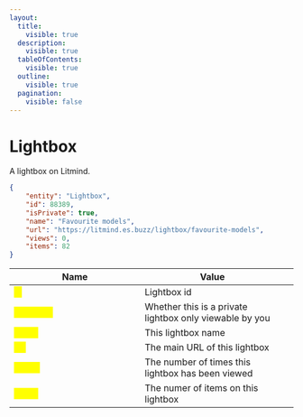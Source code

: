 ```yaml
---
layout:
  title:
    visible: true
  description:
    visible: true
  tableOfContents:
    visible: true
  outline:
    visible: true
  pagination:
    visible: false
---
```


# Lightbox

A lightbox on Litmind.

```json
{
    "entity": "Lightbox",
    "id": 88389,
    "isPrivate": true,
    "name": "Favourite models",
    "url": "https://litmind.es.buzz/lightbox/favourite-models",
    "views": 0,
    "items": 82
}
```

<table><thead><tr><th width="216">Name</th><th>Value</th><th data-hidden></th></tr></thead><tbody><tr><td><mark style="color:yellow;"><strong>id</strong></mark></td><td>Lightbox id</td><td></td></tr><tr><td><mark style="color:yellow;"><strong>isPrivate</strong></mark></td><td>Whether this is a private lightbox only viewable by you</td><td></td></tr><tr><td><mark style="color:yellow;"><strong>name</strong></mark></td><td>This lightbox name</td><td></td></tr><tr><td><mark style="color:yellow;"><strong>url</strong></mark></td><td>The main URL of this lightbox</td><td></td></tr><tr><td><mark style="color:yellow;"><strong>views</strong></mark></td><td>The number of times this lightbox has been viewed</td><td></td></tr><tr><td><mark style="color:yellow;"><strong>items</strong></mark></td><td>The numer of items on this lightbox</td><td></td></tr></tbody></table>
